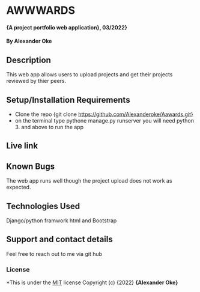 # AWWWARDS
#### {A project portfolio web application}, 03/2022}
#### By **Alexander Oke**
## Description
This web app allows users to upload projects and get their projects reviewed by thier peers.
## Setup/Installation Requirements
* Clone the repo {git clone https://github.com/Alexanderoke/Aawards.git}
* on the terminal type pythone manage.py runserver
you will need python 3. and above to run the app
## Live link
## Known Bugs
The web app runs well though the project upload does not work as expected.
## Technologies Used
Django/python framwork
html and Bootstrap
## Support and contact details
Feel free to reach out to me via git hub
### License
*This is under the [MIT](LICENSE) license
Copyright (c) {2022} **{Alexander Oke}**